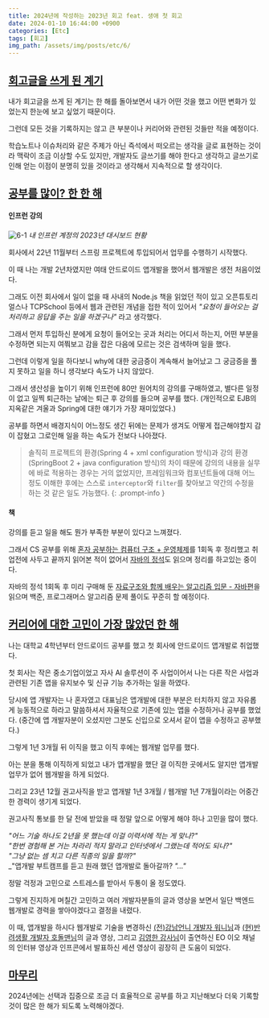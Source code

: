 ```yaml
---
title: 2024년에 작성하는 2023년 회고 feat. 생애 첫 회고
date: 2024-01-10 16:44:00 +0900
categories: [Etc]
tags: [회고]
img_path: /assets/img/posts/etc/6/
---
```


## **<u>회고글을 쓰게 된 계기</u>**

내가 회고글을 쓰게 된 계기는 한 해를 돌아보면서 내가 어떤 것을 했고 어떤 변화가 있었는지 한눈에 보고 싶었기 때문이다.

그런데 모든 것을 기록하지는 않고 큰 부분이나 커리어와 관련된 것들만 적을 예정이다.

학습노트나 이슈처리와 같은 주제가 아닌 즉석에서 떠오르는 생각을 글로 표현하는 것이라 맥락이 조금 이상할 수도 있지만, 개발자도 글쓰기를 해야 한다고 생각하고 글쓰기로 인해 얻는 이점이 분명히 있을 것이라고 생각해서 지속적으로 할 생각이다.

## **<u>공부를 많이? 한 한 해</u>**

#### **인프런 강의**

![6-1](6-1.png)
_내 인프런 계정의 2023년 대시보드 현황_

회사에서 22년 11월부터 스프링 프로젝트에 투입되어서 업무를 수행하기 시작했다.

이 때 나는 개발 2년차였지만 여태 안드로이드 앱개발을 했어서 웹개발은 생전 처음이었다.

그래도 이전 회사에서 일이 없을 때 사내의 Node.js 책을 읽었던 적이 있고 오픈튜토리얼스나 TCPSchool 등에서 웹과 관련된 개념을 접한 적이 있어서 *"요청이 들어오는 걸 처리하고 응답을 주는 일을 하겠구나"* 라고 생각했다.

그래서 먼저 투입하신 분에게 요청이 들어오는 곳과 처리는 어디서 하는지, 어떤 부분을 수정하면 되는지 여쭤보고 감을 잡은 다음에 모르는 것은 검색하며 일을 했다.

그런데 이렇게 일을 하다보니 why에 대한 궁금증이 계속해서 늘어났고 그 궁금증을 풀지 못하고 일을 하니 생각보다 속도가 나지 않았다.

그래서 생산성을 높이기 위해 인프런에 80만 원어치의 강의를 구매하였고, 별다른 일정이 없고 일찍 퇴근하는 날에는 퇴근 후 강의를 들으며 공부를 했다. (개인적으로 EJB의 지옥같은 겨울과 Spring에 대한 얘기가 가장 재미있었다.)

공부를 하면서 배경지식이 어느정도 생긴 뒤에는 문제가 생겨도 어떻게 접근해야할지 감이 잡혔고 그로인해 일을 하는 속도가 전보다 나아졌다.

> 솔직히 프로젝트의 환경(Spring 4 + xml configuration 방식)과 강의 환경(SpringBoot 2 + java configuration 방식)의 차이 때문에 강의의 내용을 실무에 바로 적용하는 경우는 거의 없었지만, 프레임워크와 컴포넌트들에 대해 어느정도 이해한 후에는 스스로 `interceptor`와 `filter`를 찾아보고 약간의 수정을 하는 것 같은 일도 가능했다.
{: .prompt-info }

#### **책**

강의를 듣고 일을 해도 뭔가 부족한 부분이 있다고 느껴졌다.

그래서 CS 공부를 위해 [혼자 공부하는 컴퓨터 구조 + 운영체제](#)를 1회독 후 정리했고 취업전에 사두고 끝까지 읽어본 적이 없어서 [자바의 정석](#)도 읽으며 정리를 하고있는 중이다.

자바의 정석 1회독 후 미리 구매해 둔 [자료구조와 함께 배우는 알고리즘 입문 - 자바편](#)을 읽으며 백준, 프로그래머스 알고리즘 문제 풀이도 꾸준히 할 예정이다.

## **<u>커리어에 대한 고민이 가장 많았던 한 해</u>**

나는 대학교 4학년부터 안드로이드 공부를 했고 첫 회사에 안드로이드 앱개발로 취업했다.

첫 회사는 작은 중소기업이었고 자사 AI 솔루션이 주 사업이어서 나는 다른 작은 사업과 관련된 기존 앱을 유지보수 및 신규 기능 추가하는 일을 하였다.

당시에 앱 개발자는 나 혼자였고 대표님은 앱개발에 대한 부분은 터치하지 않고 자유롭게 능동적으로 하라고 말씀하셔서 자율적으로 기존에 있는 앱을 수정하거나 공부를 했었다. (중간에 앱 개발자분이 오셨지만 그분도 신입으로 오셔서 같이 앱을 수정하고 공부했다.)

그렇게 1년 3개월 뒤 이직을 했고 이직 후에는 웹개발 업무를 했다.

아는 분을 통해 이직하게 되었고 내가 앱개발을 했단 걸 이직한 곳에서도 알지만 앱개발 업무가 없어 웹개발을 하게 되었다.

그리고 23년 12월 권고사직을 받고 앱개발 1년 3개월 / 웹개발 1년 7개월이라는 어중간한 경력이 생기게 되었다.

권고사직 통보를 한 달 전에 받았을 때 정말 앞으로 어떻게 해야 하나 고민을 많이 했다.

_"어느 기술 하나도 2년을 못 했는데 이걸 이력서에 적는 게 맞나?"_  
_"한번 경험해 본 거는 차라리 적지 말라고 인터넷에서 그랬는데 적어도 되나?"_  
_"그냥 없는 셈 치고 다른 직종의 일을 할까?"_  
_"앱개발 부트캠프를 듣고 원래 했던 앱개발로 돌아갈까?
_"..."_

정말 걱정과 고민으로 스트레스를 받아서 두통이 올 정도였다.

그렇게 진지하게 며칠간 고민하고 여러 개발자분들의 글과 영상을 보면서 일단 백엔드 웹개발로 경력을 쌓아야겠다고 결정을 내렸다.

이 때, 앱개발을 하시다 웹개발로 기술을 변경하신 [(전)강남언니 개발자 워니님](https://kr.linkedin.com/in/wonhee-jeong-9826051a6)과 [(현)반려생활 개발자 호돌맨님](https://kr.linkedin.com/in/leejaycoke)의 글과 영상, 그리고 [김영한 강사님](https://www.youtube.com/@yhdev/videos)이 출연하신 EO 이오 채널의 인터뷰 영상과 인프콘에서 발표하신 세션 영상이 굉장히 큰 도움이 되었다.

## **<u>마무리</u>**

2024년에는 선택과 집중으로 조금 더 효율적으로 공부를 하고 지난해보다 더욱 기록할 것이 많은 한 해가 되도록 노력해야겠다.